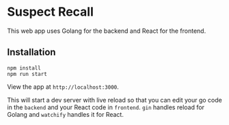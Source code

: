 # Suspect Recall

This web app uses Golang for the backend and React for the frontend.

## Installation

```
npm install
npm run start
```

View the app at `http://localhost:3000`.

This will start a dev server with live reload so that you can edit your go code in the `backend` and your React code in `frontend`.  `gin` handles reload for Golang and `watchify` handles it for React.  